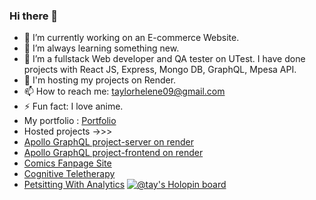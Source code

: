 ### Hi there 👋


- 🔭 I’m currently working on an E-commerce Website.
- 🌱 I’m always learning something new.
- 👯 I’m a fullstack Web developer and QA tester on UTest. I have done projects with React JS, Express, Mongo DB, GraphQL, Mpesa API.
- 💬 I'm hosting my projects on Render. 
- 📫 How to reach me: taylorhelene09@gmail.com
- ⚡ Fun fact: I love anime.
-  My portfolio :  [Portfolio](https://taylorhelene.github.io/Chemtai-s_portfolio/)
-  Hosted projects ->>>
-  [Apollo GraphQL project-server on render](https://server-80vk.onrender.com)
-  [Apollo GraphQL project-frontend on render](https://trial-azpj.onrender.com)
-  [Comics Fanpage Site](https://comic-xyqz.onrender.com)
-  [Cognitive Teletherapy](https://teletherapy.onrender.com)
-  [Petsitting With Analytics](https://hostingpetsitting.onrender.com)
[![@tay's Holopin board](https://holopin.me/tay)](https://holopin.io/@tay)

